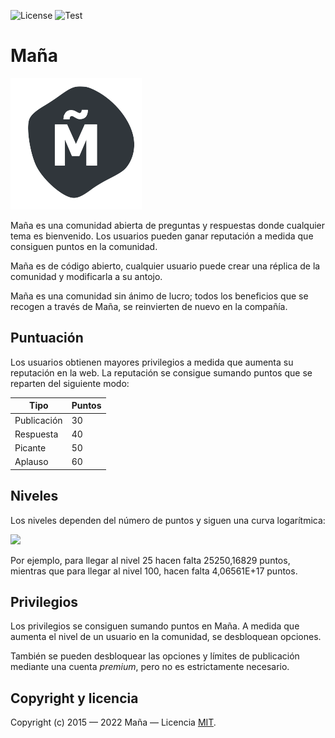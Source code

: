 ![License](https://img.shields.io/github/license/erikmartinjordan/mana)
![Test](https://img.shields.io/github/workflow/status/erikmartinjordan/mana/deployToFirebase)

# Maña

![Maña logo](https://github.com/erikmartinjordan/Screenshots/blob/master/Ma%C3%B1a_logo.png?raw=true)

Maña es una comunidad abierta de preguntas y respuestas donde cualquier tema es bienvenido. Los usuarios pueden ganar reputación a medida que consiguen puntos en la comunidad.

Maña es de código abierto, cualquier usuario puede crear una réplica de la comunidad y modificarla a su antojo.

Maña es una comunidad sin ánimo de lucro; todos los beneficios que se recogen a través de Maña, se reinvierten de nuevo en la compañía.

## Puntuación

Los usuarios obtienen mayores privilegios a medida que aumenta su reputación en la web. La reputación se consigue sumando puntos que se reparten del siguiente modo:

| Tipo        | Puntos |
|-------------|--------|
| Publicación | 30     |
| Respuesta   | 40     |
| Picante     | 50     |
| Aplauso     | 60     |

## Niveles

Los niveles dependen del número de puntos y siguen una curva logarítmica:

<img src="https://render.githubusercontent.com/render/math?math=nivel=\lfloor{log_1.5(puntos%2B1)}\rfloor">


Por ejemplo, para llegar al nivel 25 hacen falta 25250,16829 puntos, mientras que para llegar al nivel 100, hacen falta 4,06561E+17 puntos.


## Privilegios

Los privilegios se consiguen sumando puntos en Maña. A medida que aumenta el nivel de un usuario en la comunidad, se desbloquean opciones. 

También se pueden desbloquear las opciones y límites de publicación mediante una cuenta *premium*, pero no es estrictamente necesario.


## Copyright y licencia

Copyright (c) 2015 — 2022 Maña — Licencia [MIT](https://github.com/erikmartinjordan/mana/blob/master/LICENSE).
